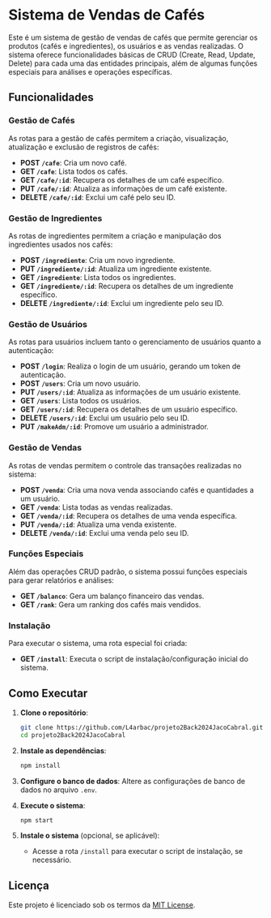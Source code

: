 # Sistema de Vendas de Cafés

Este é um sistema de gestão de vendas de cafés que permite gerenciar os produtos (cafés e ingredientes), os usuários e as vendas realizadas. O sistema oferece funcionalidades básicas de CRUD (Create, Read, Update, Delete) para cada uma das entidades principais, além de algumas funções especiais para análises e operações específicas.

## Funcionalidades

### Gestão de Cafés
As rotas para a gestão de cafés permitem a criação, visualização, atualização e exclusão de registros de cafés:

- **POST `/cafe`**: Cria um novo café.
- **GET `/cafe`**: Lista todos os cafés.
- **GET `/cafe/:id`**: Recupera os detalhes de um café específico.
- **PUT `/cafe/:id`**: Atualiza as informações de um café existente.
- **DELETE `/cafe/:id`**: Exclui um café pelo seu ID.

### Gestão de Ingredientes
As rotas de ingredientes permitem a criação e manipulação dos ingredientes usados nos cafés:

- **POST `/ingrediente`**: Cria um novo ingrediente.
- **PUT `/ingrediente/:id`**: Atualiza um ingrediente existente.
- **GET `/ingrediente`**: Lista todos os ingredientes.
- **GET `/ingrediente/:id`**: Recupera os detalhes de um ingrediente específico.
- **DELETE `/ingrediente/:id`**: Exclui um ingrediente pelo seu ID.

### Gestão de Usuários
As rotas para usuários incluem tanto o gerenciamento de usuários quanto a autenticação:

- **POST `/login`**: Realiza o login de um usuário, gerando um token de autenticação.
- **POST `/users`**: Cria um novo usuário.
- **PUT `/users/:id`**: Atualiza as informações de um usuário existente.
- **GET `/users`**: Lista todos os usuários.
- **GET `/users/:id`**: Recupera os detalhes de um usuário específico.
- **DELETE `/users/:id`**: Exclui um usuário pelo seu ID.
- **PUT `/makeAdm/:id`**: Promove um usuário a administrador.

### Gestão de Vendas
As rotas de vendas permitem o controle das transações realizadas no sistema:

- **POST `/venda`**: Cria uma nova venda associando cafés e quantidades a um usuário.
- **GET `/venda`**: Lista todas as vendas realizadas.
- **GET `/venda/:id`**: Recupera os detalhes de uma venda específica.
- **PUT `/venda/:id`**: Atualiza uma venda existente.
- **DELETE `/venda/:id`**: Exclui uma venda pelo seu ID.

### Funções Especiais
Além das operações CRUD padrão, o sistema possui funções especiais para gerar relatórios e análises:

- **GET `/balanco`**: Gera um balanço financeiro das vendas.
- **GET `/rank`**: Gera um ranking dos cafés mais vendidos.

### Instalação
Para executar o sistema, uma rota especial foi criada:

- **GET `/install`**: Executa o script de instalação/configuração inicial do sistema.

## Como Executar

1. **Clone o repositório**:
    ```bash
    git clone https://github.com/L4arbac/projeto2Back2024JacoCabral.git
    cd projeto2Back2024JacoCabral
    ```

2. **Instale as dependências**:
    ```bash
    npm install
    ```

3. **Configure o banco de dados**: Altere as configurações de banco de dados no arquivo `.env`.

4. **Execute o sistema**:
    ```bash
    npm start
    ```

5. **Instale o sistema** (opcional, se aplicável):
    - Acesse a rota `/install` para executar o script de instalação, se necessário.

## Licença

Este projeto é licenciado sob os termos da [MIT License](LICENSE).
